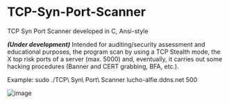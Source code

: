 # TCP-Syn-Port-Scanner
TCP Syn Port Scanner developed in C, Ansi-style

***(Under development)*** Intended for auditing/security assessment and educational purposes, the program scan by using a TCP Stealth mode, the X top risk ports of a server (max. 5000) and, eventually, it carries out some hacking procedures (Banner and CERT grabbing, BFA, etc.). 

Example: sudo ./TCP\ Syn\ Port\ Scanner lucho-alfie.ddns.net 500

![image](https://user-images.githubusercontent.com/40904281/143806100-61fd6f3b-45b4-44f0-826c-0eb7b6197d76.png)
